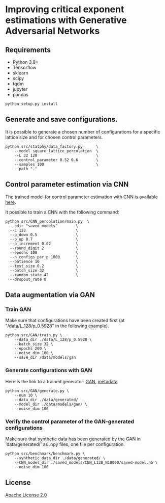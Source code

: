 # Improving critical exponent estimations with Generative Adversarial Networks

## Requirements

* Python 3.8+
* Tensorflow
* sklearn
* scipy
* tqdm
* jupyter
* pandas

```shell
python setup.py install
```

## Generate and save configurations.

It is possible to generate a chosen number of configurations for a specific lattice size and for chosen control parameters.

```shell
python src/statphy/data_factory.py      \
    --model square_lattice_percolation  \
    --L 32 128                          \
    --control_parameter 0.52 0.6        \
    --samples 100                       \
    --path "."
```

## Control parameter estimation via CNN

The trained model for control parameter estimation with CNN is available [here](https://drive.google.com/file/d/1672V_ZPCHSVUohgRHw1nHLROkyo8_rJI/view?usp=sharing).

It possible to train a CNN with the following command:

 ```shell
python src/CNN_percolation/main.py  \
   --odir "saved_models"        \
   --L 128                      \
   --p_down 0.5                 \
   --p_up 0.7                   \
   --p_increment 0.02           \
   --round_digit 2              \
   --epochs 100                 \
   --n_configs_per_p 1000       \
   --patience 10                \
   --test_size 0.2              \
   --batch_size 32              \
   --random_state 42            \
   --dropout_rate 0          
 ```

## Data augmentation via GAN

### Train GAN

Make sure that configurations have been created first (at "/data/L_128/p_0.5928" in the following example).

```shell
python src/GAN/train.py \
    --data_dir ./data/L_128/p_0.5928 \
    --batch_size 32 \
    --epochs 200 \
    --noise_dim 100 \
    --save_dir /data/models/gan
``` 

### Generate configurations with GAN

Here is the link to a trained generator:
[GAN](https://drive.google.com/file/d/1kfpgoXJTj8s2v96tVL6XtkmiBmWDpG61/view?usp=sharing),
[metadata](https://drive.google.com/file/d/1qIOxPaLd-ORYZdoDV5iOw6wvp3AIoeg-/view?usp=sharing)

```shell
python src/GAN/generate.py \
    --num 10 \
    --data_dir ./data/generated/
    --model_dir ./data/models/gan/ \
    --noise_dim 100
```

### Verify the control parameter of the GAN-generated configurations

Make sure that synthetic data has been generated by the GAN in 'data/generated/' as .npy files, one file per configuration.

```shell
python src/benchmark/benchmark.py \
    --synthetic_data_dir ./data/generated/ \
    --CNN_model_dir ./saved_models/CNN_L128_N10000/saved-model.h5 \
    --noise_dim 100
```

## License
[Apache License 2.0](https://github.com/bisonai/mobilenetv3-tensorflow/blob/master/LICENSE)

